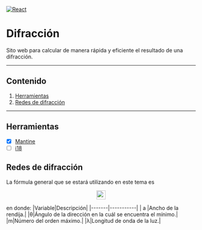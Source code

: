 [![React](https://img.shields.io/badge/17.0.2-60DAFB?style=for-the-badge&logo=react&label=React&labelColor=1F232A)]()

# Difracción

Sito web para calcular de manera rápida y eficiente el resultado de una difracción.
- - -
## Contenido
1. [Herramientas](#herramientas)
1. [Redes de difracción](#redes-de-difraccion)
- - -

## Herramientas
- [x] [Mantine](https://mantine.dev/)
- [ ] [i18](https://react.i18next.com/)

## Redes de difracción
La fórmula general que se estará utilizando en este tema es
<div style="text-align: center;" >
  <img height="24" src="https://user-images.githubusercontent.com/54295964/150064845-cd593210-6630-437a-9de0-22b17495b872.png" />  
</div>

en donde:
|Variable|Descripción|
|-------|-----------|
|   a   |Ancho de la rendija.|
|<span>&theta;</span>|Ángulo de la dirección en la cuál se encuentra el mínimo.|
|m|Número del orden máximo.|
|<span>&lambda;</span>|Longitud de onda de la luz.|
